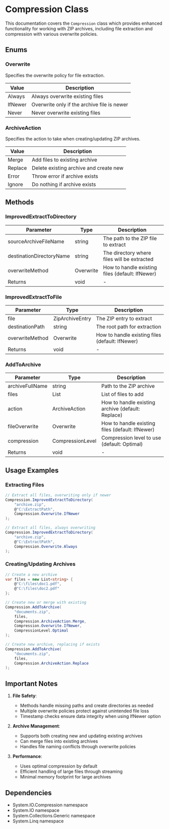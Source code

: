 # Compression Class

This documentation covers the `Compression` class which provides enhanced functionality for working with ZIP archives, including file extraction and compression with various overwrite policies.

## Enums

### Overwrite
Specifies the overwrite policy for file extraction.

| Value | Description |
|-------|-------------|
| Always | Always overwrite existing files |
| IfNewer | Overwrite only if the archive file is newer |
| Never | Never overwrite existing files |

### ArchiveAction
Specifies the action to take when creating/updating ZIP archives.

| Value | Description |
|-------|-------------|
| Merge | Add files to existing archive |
| Replace | Delete existing archive and create new |
| Error | Throw error if archive exists |
| Ignore | Do nothing if archive exists |

## Methods

### ImprovedExtractToDirectory

| Parameter | Type | Description |
|-----------|------|-------------|
| sourceArchiveFileName | string | The path to the ZIP file to extract |
| destinationDirectoryName | string | The directory where files will be extracted |
| overwriteMethod | Overwrite | How to handle existing files (default: IfNewer) |
| Returns | void | - |

### ImprovedExtractToFile

| Parameter | Type | Description |
|-----------|------|-------------|
| file | ZipArchiveEntry | The ZIP entry to extract |
| destinationPath | string | The root path for extraction |
| overwriteMethod | Overwrite | How to handle existing files (default: IfNewer) |
| Returns | void | - |

### AddToArchive

| Parameter | Type | Description |
|-----------|------|-------------|
| archiveFullName | string | Path to the ZIP archive |
| files | List<string> | List of files to add |
| action | ArchiveAction | How to handle existing archive (default: Replace) |
| fileOverwrite | Overwrite | How to handle existing files (default: IfNewer) |
| compression | CompressionLevel | Compression level to use (default: Optimal) |
| Returns | void | - |

## Usage Examples

### Extracting Files
```csharp
// Extract all files, overwriting only if newer
Compression.ImprovedExtractToDirectory(
    "archive.zip",
    @"C:\ExtractPath",
    Compression.Overwrite.IfNewer
);

// Extract all files, always overwriting
Compression.ImprovedExtractToDirectory(
    "archive.zip",
    @"C:\ExtractPath",
    Compression.Overwrite.Always
);
```

### Creating/Updating Archives
```csharp
// Create a new archive
var files = new List<string> { 
    @"C:\files\doc1.pdf", 
    @"C:\files\doc2.pdf" 
};

// Create new or merge with existing
Compression.AddToArchive(
    "documents.zip",
    files,
    Compression.ArchiveAction.Merge,
    Compression.Overwrite.IfNewer,
    CompressionLevel.Optimal
);

// Create new archive, replacing if exists
Compression.AddToArchive(
    "documents.zip",
    files,
    Compression.ArchiveAction.Replace
);
```

## Important Notes

1. **File Safety**:
   - Methods handle missing paths and create directories as needed
   - Multiple overwrite policies protect against unintended file loss
   - Timestamp checks ensure data integrity when using IfNewer option

2. **Archive Management**:
   - Supports both creating new and updating existing archives
   - Can merge files into existing archives
   - Handles file naming conflicts through overwrite policies

3. **Performance**:
   - Uses optimal compression by default
   - Efficient handling of large files through streaming
   - Minimal memory footprint for large archives

## Dependencies

- System.IO.Compression namespace
- System.IO namespace
- System.Collections.Generic namespace
- System.Linq namespace